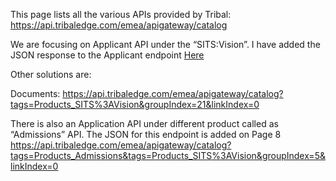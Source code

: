 This page lists all the various APIs provided by Tribal:
https://api.tribaledge.com/emea/apigateway/catalog

We are focusing on Applicant API under the “SITS:Vision”. 
I have added the JSON response to the Applicant endpoint [Here]()

Other solutions are:

Documents:
https://api.tribaledge.com/emea/apigateway/catalog?tags=Products_SITS%3AVision&groupIndex=21&linkIndex=0

There is also an Application API under different product called as  “Admissions” API.
The JSON for this endpoint is added on Page 8
https://api.tribaledge.com/emea/apigateway/catalog?tags=Products_Admissions&tags=Products_SITS%3AVision&groupIndex=5&linkIndex=0